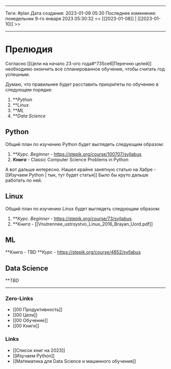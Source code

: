 ___
Теги: #plan 
Дата создания: 2023-01-09 05:30 
Последнее изменение: понедельник 9-го января 2023 05:30:32
<< [[2023-01-08]] | [[2023-01-10]] >> 
___
# Прелюдия

Согласно [[Цели на начало 23-ого года#^735ce6|Перечню целей]] необходимо окончить все спланированное обучение, чтобы считать год успешным.

Думаю, что правильнее будет расставить приоритеты по обучению в следующем порядке:
1. ***Python*
2. ***Linux*
3. ***ML*
4. ***Data Science*

## Python

Общий план по изучению Python будет выглядеть следующим образом:
1. ***Курс. Beginner* - https://stepik.org/course/100707/syllabus
2. ***Книга*** -  Classic Computer Science Problems in Python

А вот дальше интересно. Нашел крайне занятную статью на Хабре - [[Изучаем Python | тык, тут будет статья]] Было бы круто дальше работать по ней.


## Linux

Общий план по изучению Linux будет выглядеть следующим образом:
1. ***Курс. Beginner* - https://stepik.org/course/73/syllabus
2. ***Книга* - [[Vnutrennee_ustroystvo_Linux_2016_Brayan_Uord.pdf]]

## ML

***Книга* - TBD
***Курс* - https://stepik.org/course/4852/syllabus

## Data Science

***TBD*
___
### Zero-Links
- [[00 Продуктивность]]
- [[00 Цели]]
- [[00 Обучение]]
- [[00 Книги]]

### Links
- [[Список книг на 2023]]
- [[Изучаем Python]]
- [[Математика для Data Science и машинного обучения]]
